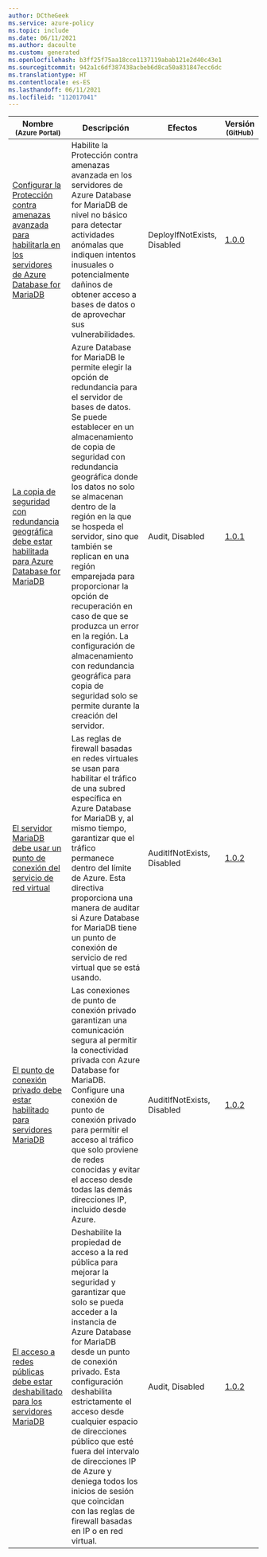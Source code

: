 ```yaml
---
author: DCtheGeek
ms.service: azure-policy
ms.topic: include
ms.date: 06/11/2021
ms.author: dacoulte
ms.custom: generated
ms.openlocfilehash: b3ff25f75aa18cce1137119abab121e2d40c43e1
ms.sourcegitcommit: 942a1c6df387438acbeb6d8ca50a831847ecc6dc
ms.translationtype: HT
ms.contentlocale: es-ES
ms.lasthandoff: 06/11/2021
ms.locfileid: "112017041"
---
```

|Nombre<br /><sub>(Azure Portal)</sub> |Descripción |Efectos |Versión<br /><sub>(GitHub)</sub> |
|---|---|---|---|
|[Configurar la Protección contra amenazas avanzada para habilitarla en los servidores de Azure Database for MariaDB](https://portal.azure.com/#blade/Microsoft_Azure_Policy/PolicyDetailBlade/definitionId/%2Fproviders%2FMicrosoft.Authorization%2FpolicyDefinitions%2Fa6cf7411-da9e-49e2-aec0-cba0250eaf8c) |Habilite la Protección contra amenazas avanzada en los servidores de Azure Database for MariaDB de nivel no básico para detectar actividades anómalas que indiquen intentos inusuales o potencialmente dañinos de obtener acceso a bases de datos o de aprovechar sus vulnerabilidades. |DeployIfNotExists, Disabled |[1.0.0](https://github.com/Azure/azure-policy/blob/master/built-in-policies/policyDefinitions/SQL/DeployAtpOnMariaDbServers_Deploy.json) |
|[La copia de seguridad con redundancia geográfica debe estar habilitada para Azure Database for MariaDB](https://portal.azure.com/#blade/Microsoft_Azure_Policy/PolicyDetailBlade/definitionId/%2Fproviders%2FMicrosoft.Authorization%2FpolicyDefinitions%2F0ec47710-77ff-4a3d-9181-6aa50af424d0) |Azure Database for MariaDB le permite elegir la opción de redundancia para el servidor de bases de datos. Se puede establecer en un almacenamiento de copia de seguridad con redundancia geográfica donde los datos no solo se almacenan dentro de la región en la que se hospeda el servidor, sino que también se replican en una región emparejada para proporcionar la opción de recuperación en caso de que se produzca un error en la región. La configuración de almacenamiento con redundancia geográfica para copia de seguridad solo se permite durante la creación del servidor. |Audit, Disabled |[1.0.1](https://github.com/Azure/azure-policy/blob/master/built-in-policies/policyDefinitions/SQL/GeoRedundant_DBForMariaDB_Audit.json) |
|[El servidor MariaDB debe usar un punto de conexión del servicio de red virtual](https://portal.azure.com/#blade/Microsoft_Azure_Policy/PolicyDetailBlade/definitionId/%2Fproviders%2FMicrosoft.Authorization%2FpolicyDefinitions%2Fdfbd9a64-6114-48de-a47d-90574dc2e489) |Las reglas de firewall basadas en redes virtuales se usan para habilitar el tráfico de una subred específica en Azure Database for MariaDB y, al mismo tiempo, garantizar que el tráfico permanece dentro del límite de Azure. Esta directiva proporciona una manera de auditar si Azure Database for MariaDB tiene un punto de conexión de servicio de red virtual que se está usando. |AuditIfNotExists, Disabled |[1.0.2](https://github.com/Azure/azure-policy/blob/master/built-in-policies/policyDefinitions/SQL/MariaDB_VirtualNetworkServiceEndpoint_Audit.json) |
|[El punto de conexión privado debe estar habilitado para servidores MariaDB](https://portal.azure.com/#blade/Microsoft_Azure_Policy/PolicyDetailBlade/definitionId/%2Fproviders%2FMicrosoft.Authorization%2FpolicyDefinitions%2F0a1302fb-a631-4106-9753-f3d494733990) |Las conexiones de punto de conexión privado garantizan una comunicación segura al permitir la conectividad privada con Azure Database for MariaDB. Configure una conexión de punto de conexión privado para permitir el acceso al tráfico que solo proviene de redes conocidas y evitar el acceso desde todas las demás direcciones IP, incluido desde Azure. |AuditIfNotExists, Disabled |[1.0.2](https://github.com/Azure/azure-policy/blob/master/built-in-policies/policyDefinitions/SQL/MariaDB_EnablePrivateEndPoint_Audit.json) |
|[El acceso a redes públicas debe estar deshabilitado para los servidores MariaDB](https://portal.azure.com/#blade/Microsoft_Azure_Policy/PolicyDetailBlade/definitionId/%2Fproviders%2FMicrosoft.Authorization%2FpolicyDefinitions%2Ffdccbe47-f3e3-4213-ad5d-ea459b2fa077) |Deshabilite la propiedad de acceso a la red pública para mejorar la seguridad y garantizar que solo se pueda acceder a la instancia de Azure Database for MariaDB desde un punto de conexión privado. Esta configuración deshabilita estrictamente el acceso desde cualquier espacio de direcciones público que esté fuera del intervalo de direcciones IP de Azure y deniega todos los inicios de sesión que coincidan con las reglas de firewall basadas en IP o en red virtual. |Audit, Disabled |[1.0.2](https://github.com/Azure/azure-policy/blob/master/built-in-policies/policyDefinitions/SQL/MariaDB_DisablePublicNetworkAccess_Audit.json) |
